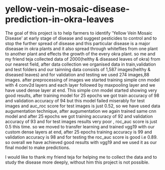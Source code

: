 # yellow-vein-mosaic-disease-prediction-in-okra-leaves

The goal of this project is to help farmers to identify 'Yellow Vein Mosaic Disease' at early stage of disease and suggest pesticides to control and to stop the further spread of disease and this particular disease is a major diseasae in okra plants and it also spread through whiteflies from one plant to another plant and effects the growth of the every okra plant. so me and my friend teja collected data of 2000(helthy & diseased leaves of okra) from our nearest field, after data collection we organised data in train,validation and test folders and our tainning data consists of 1,587 images(helthy & diseased leaves) and for validation and testing we used 274 images,88 images. after preprocessing of images we started training simple cnn model with 4 conv2d layers and each layer followed by maxpooling layer and we have used dense layer at end. This simple cnn model started showing very good results, after training model for 25 epochs we got train accuracy of 98 and validation accuracy of 94 but this model failed miserably for test images and auc_roc score for test images is just 0.52, so we have used data augumentation technique, after augumentation we again trained same cnn model and after 25 epochs we got training accuracy of 92 and validation accuracy of 93 and for test images results very poor , roc_auc score is just 0.5 this time. so we moved to transfer learning and trained vgg19 with our custom dense layers at end, after 25 epochs training accuracy is 99 and validation accuracy is 98 and for testing the  roc_auc score is good i.e 0.89. so overall we
have achieved good results with vgg19 and we used it as our final model to make predictions.

I would like to thank my friend teja for helping me to collect the data and to study the disease more deeply, without him this project is not possible.
